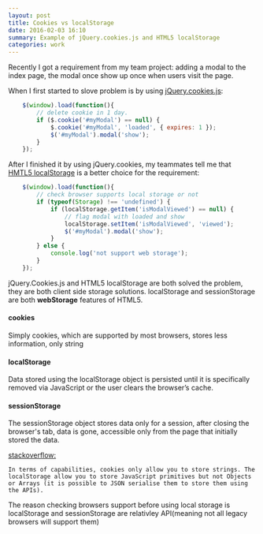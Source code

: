 ```yaml
---
layout: post
title: Cookies vs localStorage
date: 2016-02-03 16:10
summary: Example of jQuery.cookies.js and HTML5 localStorage
categories: work
---
```




Recently I got a requirement from my team project: adding a modal to the index page, the modal once show up once when users visit the page.

When I first started to slove problem is by using [jQuery.cookies.js](https://github.com/carhartl/jquery-cookie):

```javascript
    $(window).load(function(){
    	// delete cookie in 1 day.
    	if ($.cookie('#myModal') == null) {
    		$.cookie('#myModal', 'loaded', { expires: 1 });
	    	$('#myModal').modal('show');	    	  		
    	}
	});
```

After I finished it by using jQuery.cookies, my teammates tell me that [HMTL5 localStorage](http://www.w3schools.com/html/html5_webstorage.asp) is a better choice for the requirement:

```javascript
    $(window).load(function(){
    	// check browser supports local storage or not
    	if (typeof(Storage) !== 'undefined') {
    		if (localStorage.getItem('isModalViewed') == null) {
    			// flag modal with loaded and show 
	    		localStorage.setItem('isModalViewed', 'viewed');
		    	$('#myModal').modal('show');	
    		} 	  		
    	} else {
    		console.log('not support web storage');
    	}
    });
```

jQuery.Cookies.js and HTML5 localStorage are both solved the problem, they are both client side storage solutions. localStorage and sessionStorage are both **webStorage** features of HTML5.

#### cookies
Simply cookies, which are supported by most browsers, stores less information, only string


#### localStorage 
Data stored using the localStorage object is persisted until it is specifically removed via JavaScript or the user clears the browser’s cache.

#### sessionStorage
The sessionStorage object stores data only for a session, after closing the browser's tab, data is gone, accessible only from the page that initially stored the data.

[stackoverflow:](http://stackoverflow.com/questions/19867599/what-is-the-difference-between-localstorage-sessionstorage-session-and-cookies)    

    In terms of capabilities, cookies only allow you to store strings. The localStorage allow you to store JavaScript primitives but not Objects or Arrays (it is possible to JSON serialise them to store them using the APIs).
                                                                    

The reason checking browsers support before using local storage is localStorage and sessionStorage are relativley API(meaning not all legacy browsers will support them)